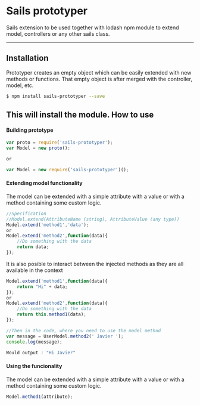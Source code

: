 Sails prototyper
===================


Sails extension to be used together with lodash npm module to extend model, controllers or any other sails class.

----------


Installation
-------------

Prototyper creates an empty object which can be easily extended with new methods or functions. That empty object is after merged with the controller, model, etc.

```sh
$ npm install sails-prototyper --save
```
This will install the module.
How to use
-------------

#### Building prototype

```js
var proto = require('sails-prototyper');
var Model = new proto();

or

var Model = new require('sails-prototyper')();

```

#### Extending model functionality
The model can be extended with a simple attribute with a value or with a method containing some custom logic.

```js
//Specification
//Model.extend(AttributeName (string), AttributeValue (any type))
Model.extend('method1','data');
or
Model.extend('method2',function(data){
	//Do something with the data
	return data;
});
```
It is also posible to interact between the injected methods as they are all available in the context


```js
Model.extend('method1',function(data){
	return "Hi" + data;
});
or
Model.extend('method2',function(data){
	//Do something with the data
	return this.method1(data);
});

//Then in the code, where you need to use the model method
var message = UserModel.method2(' Javier ');
console.log(message);

Would output : "Hi Javier"
```


#### Using the funcionality
The model can be extended with a simple attribute with a value or with a method containing some custom logic.

```js
Model.method1(attribute);
```